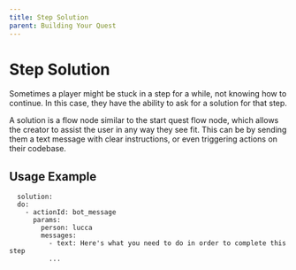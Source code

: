 ```yaml
---
title: Step Solution
parent: Building Your Quest
---
```


# Step Solution

Sometimes a player might be stuck in a step for a while, not knowing how to continue. In this case, they have the ability to ask for a solution for that step. 

A solution is a flow node similar to the start quest flow node, which allows the creator to assist the user in any way they see fit. This can be by sending them a text message with clear instructions, or even triggering actions on their codebase. 

## Usage Example
```
  solution: 
  do:
    - actionId: bot_message
      params:
        person: lucca
        messages: 
          - text: Here's what you need to do in order to complete this step
          ...
```
